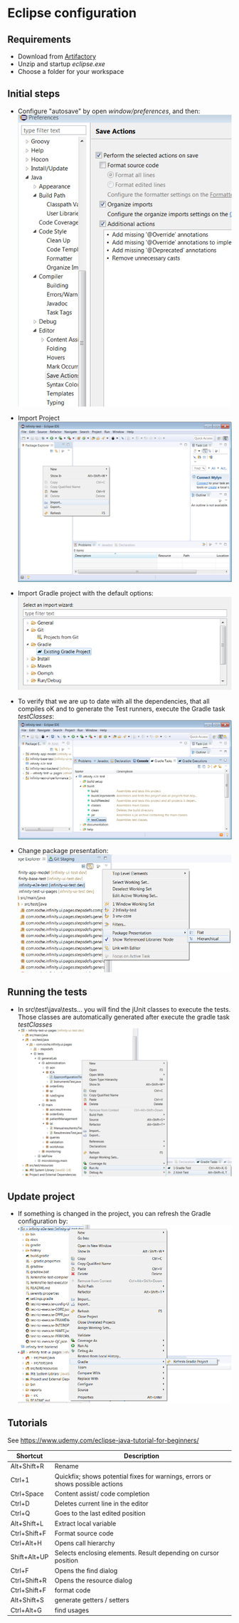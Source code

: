 # Eclipse configuration

## Requirements
* Download from [Artifactory](http://repository.kiosk.roche.com:80/infinity-resources-local/IDE/eclipse.2018-09.zip)
* Unzip and startup _eclipse.exe_
* Choose a folder for your workspace

## Initial steps
* Configure "autosave" by open _window/preferences_, and then:
 ![autosave](images/eclipse-save-actions.png)

* Import Project
 ![import](images/eclipse-import.png)

* Import Gradle project with the default options:
 ![importGradle](images/eclipse-import-gradle.png)

* To verify that we are up to date with all the dependencies, that all compiles oK and to generate the Test runners, execute the Gradle task _testClasses_:
 ![testClasses](images/eclipse-gradle-task.png)

* Change package presentation:
 ![package](images/eclipse-config-hier.png)
 
## Running the tests
* In src\test\java\tests\... you will find the jUnit classes to execute the tests. Those classes are automatically generated after execute the gradle task _testClasses_ 
 ![IntelliJ](images/eclipse-junit.png)
  
## Update project
* If something is changed in the project, you can refresh the Gradle configuration by:
![eclipse-refresh](images/eclipse-refresh.png)


## Tutorials
See https://www.udemy.com/eclipse-java-tutorial-for-beginners/


| Shortcut     | Description                                                                    |
|--------------|--------------------------------------------------------------------------------|
| Alt+Shift+R  | Rename                                                                         |
| Ctrl+1       | Quickfix; shows potential fixes for warnings, errors or shows possible actions |
| Ctrl+Space   | Content assist/ code completion                                                |
| Ctrl+D       | Deletes current line in the editor                                             |
| Ctrl+Q       | Goes to the last edited position                                               |
| Alt+Shift+L  | Extract local variable                                                         |
| Ctrl+Shift+F | Format source code                                                             |
| Ctrl+Alt+H   | Opens call hierarchy                                                           |
| Shift+Alt+UP | Selects enclosing elements. Result depending on cursor position                |
| Ctrl+F       | Opens the find dialog                                                          |
| Ctrl+Shift+R | Opens the resource dialog                                                      |
| Ctrl+Shift+F | format code                                                                    |
| Alt+Shift+S  | generate getters / setters                                                     |
| Ctrl+Alt+G   | find usages                                                                    |
